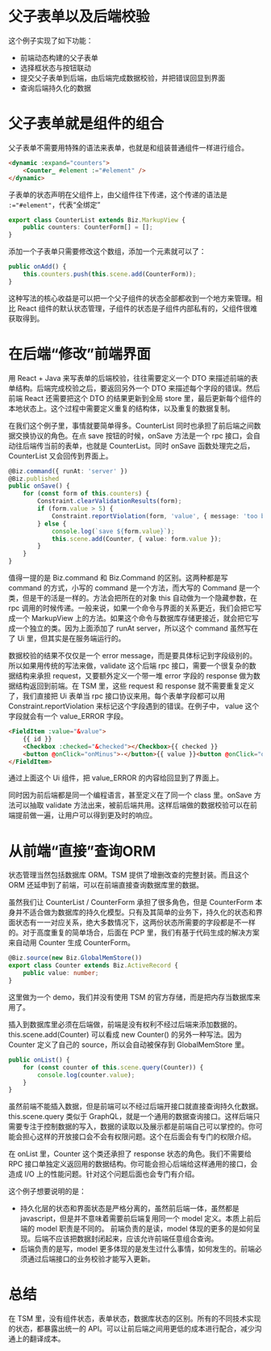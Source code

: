 # 父子表单以及后端校验

这个例子实现了如下功能：

* 前端动态构建的父子表单
* 选择框状态与按钮联动
* 提交父子表单到后端，由后端完成数据校验，并把错误回显到界面
* 查询后端持久化的数据

# 父子表单就是组件的组合

父子表单不需要用特殊的语法来表单，也就是和组装普通组件一样进行组合。

```html
<dynamic :expand="counters">
    <Counter_ #element :="#element" />
</dynamic>
```

子表单的状态声明在父组件上，由父组件往下传递，这个传递的语法是 `:="#element"`，代表“全绑定”

```ts
export class CounterList extends Biz.MarkupView {
    public counters: CounterForm[] = [];
}
```

添加一个子表单只需要修改这个数组，添加一个元素就可以了：

```ts
public onAdd() {
    this.counters.push(this.scene.add(CounterForm));
}
```

这种写法的核心收益是可以把一个父子组件的状态全部都收到一个地方来管理。相比 React 组件的默认状态管理，子组件的状态是子组件内部私有的，父组件很难获取得到。

# 在后端“修改”前端界面

用 React + Java 来写表单的后端校验，往往需要定义一个 DTO 来描述前端的表单结构。后端完成校验之后，要返回另外一个 DTO 来描述每个字段的错误。然后前端 React 还需要把这个 DTO 的结果更新到全局 store 里，最后更新每个组件的本地状态上。这个过程中需要定义重复的结构体，以及重复的数据复制。

在我们这个例子里，事情就要简单得多。CounterList 同时也承担了前后端之间数据交换协议的角色。在点 save 按钮的时候，onSave 方法是一个 rpc 接口，会自动往后端传当前的表单，也就是 CounterList。同时 onSave 函数处理完之后，CounterList 又会回传到界面上。

```ts
@Biz.command({ runAt: 'server' })
@Biz.published
public onSave() {
    for (const form of this.counters) {
        Constraint.clearValidationResults(form);
        if (form.value > 5) {
            Constraint.reportViolation(form, 'value', { message: 'too big'});
        } else {
            console.log(`save ${form.value}`);
            this.scene.add(Counter, { value: form.value });
        }
    }
}
```

值得一提的是 Biz.command 和 Biz.Command 的区别。这两种都是写 command 的方式，小写的 command 是一个方法，而大写的 Command 是一个类，但是干的活是一样的。方法会把所在的对象 this 自动做为一个隐藏参数，在 rpc 调用的时候传递。一般来说，如果一个命令与界面的关系更近，我们会把它写成一个 MarkupView 上的方法。如果这个命令与数据库存储更接近，就会把它写成一个独立的类。因为上面添加了 runAt server，所以这个 command 虽然写在了 Ui 里，但其实是在服务端运行的。

数据校验的结果不仅仅是一个 error message，而是要具体标记到字段级别的。所以如果用传统的写法来做，validate 这个后端 rpc 接口，需要一个很复杂的数据结构来承担 request，又要额外定义一个带一堆 error 字段的 response 做为数据结构返回到前端。在 TSM 里，这些 request 和 response 就不需要重复定义了，我们直接把 Ui 表单当 rpc 接口协议来用。每个表单字段都可以用 Constraint.reportViolation 来标记这个字段遇到的错误。在例子中， value 这个字段就会有一个 value_ERROR 字段。

```html
<FieldItem :value="&value">
    {{ id }}
    <Checkbox :checked="&checked"></Checkbox>{{ checked }}
    <button @onClick="onMinus">-</button>{{ value }}<button @onClick="onPlus">+</button>
</FieldItem>
```

通过上面这个 Ui 组件，把 value_ERROR 的内容给回显到了界面上。

同时因为前后端都是同一个编程语言，甚至定义在了同一个 class 里。onSave 方法可以抽取 validate 方法出来，被前后端共用。这样后端做的数据校验可以在前端提前做一遍，让用户可以得到更及时的响应。

# 从前端“直接”查询ORM

状态管理当然包括数据库 ORM。TSM 提供了增删改查的完整封装。而且这个 ORM 还延申到了前端，可以在前端直接查询数据库里的数据。

虽然我们让 CounterList / CounterForm 承担了很多角色，但是 CounterForm 本身并不适合做为数据库的持久化模型。只有及其简单的业务下，持久化的状态和界面状态有一一对应关系，绝大多数情况下，这两份状态所需要的字段都是不一样的。对于高度重复的简单场合，后面在 PCP 里，我们有基于代码生成的解决方案来自动用 Counter 生成 CounterForm。

```ts
@Biz.source(new Biz.GlobalMemStore())
export class Counter extends Biz.ActiveRecord {
    public value: number;
}
```

这里做为一个 demo，我们并没有使用 TSM 的官方存储，而是把内存当数据库来用了。

插入到数据库里必须在后端做，前端是没有权利不经过后端来添加数据的。this.scene.add(Counter) 可以看成 new Counter() 的另外一种写法。因为 Counter 定义了自己的 source，所以会自动被保存到 GlobalMemStore 里。

```ts
public onList() {
    for (const counter of this.scene.query(Counter)) {
        console.log(counter.value);
    }
}
```

虽然前端不能插入数据，但是前端可以不经过后端开接口就直接查询持久化数据。this.scene.query 类似于 GraphQL，就是一个通用的数据查询接口。这样后端只需要专注于控制数据的写入，数据的读取以及展示都是前端自己可以掌控的。你可能会担心这样的开放接口会不会有权限问题。这个在后面会有专门的权限介绍。

在 onList 里，Counter 这个类还承担了 response 状态的角色。我们不需要给 RPC 接口单独定义返回用的数据结构。你可能会担心后端给这样通用的接口，会造成 I/O 上的性能问题。针对这个问题后面也会专门有介绍。

这个例子想要说明的是：

* 持久化层的状态和界面状态是严格分离的，虽然前后端一体，虽然都是 javascript，但是并不意味着需要前后端复用同一个 model 定义。本质上前后端的 model 职责是不同的。
前端负责的是读，model 体现的更多的是如何呈现。后端不应该把数据封闭起来，应该允许前端任意组合查询。
* 后端负责的是写，model 更多体现的是发生过什么事情，如何发生的。前端必须通过后端接口的业务校验才能写入更新。

# 总结

在 TSM 里，没有组件状态，表单状态，数据库状态的区别。所有的不同技术实现的状态，都暴露出统一的 API。可以让前后端之间用更低的成本进行配合，减少沟通上的翻译成本。